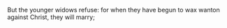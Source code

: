 But the younger widows refuse: for when they have begun to wax wanton against Christ, they will marry;

